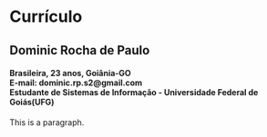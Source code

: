 <html>
<head>
<title></title>
</head>
<body>

<h1>Currículo</h1>
<h2>Dominic Rocha de Paulo</h2>
<h4>Brasileira, 23 anos, Goiânia-GO<br/>
E-mail: dominic.rp.s2@gmail.com<br />
Estudante de Sistemas de Informação - Universidade Federal de Goiás(UFG)
</h4>
<p>This is a paragraph.</p>

</body>
</html> 
